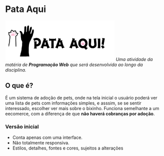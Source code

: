 # Pata Aqui
 ![Logo by Nannyh Desu](imagens/logo.png)
 *Uma atividade da matéria de **Programação Web** que será desenvolvida ao longo da disciplina.*
## O que é?
 É um sistema de adoção de pets, onde na tela inicial o usuário poderá ver uma lista de pets com informações simples, e asssim, se se sentir interessado, escolher ver mais sobre o bixinho.
 Funciona semelhante a um eecomerce, com a diferença de que **não haverá cobranças por adoção**.
 
 ### Versão inicial
  * Conta apenas com uma interface.
  * Não totalmente responsiva.
  * Estilos, detalhes, fontes e cores, sujeitos a alterações
